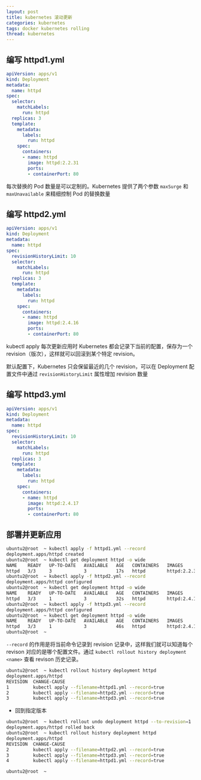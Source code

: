 ```yaml
---
layout: post
title: kubernetes 滚动更新
categories: kubernetes
tags: docker kubernetes rolling
thread: kubernetes
---
```


## 编写 httpd1.yml

```yaml
apiVersion: apps/v1
kind: Deployment
metadata:
  name: httpd
spec:
  selector:
    matchLabels:
      run: httpd
  replicas: 3
  template:
    metadata:
      labels:
        run: httpd
    spec:
      containers:
      - name: httpd
        image: httpd:2.2.31
        ports:
        - containerPort: 80

```

每次替换的 Pod 数量是可以定制的。Kubernetes 提供了两个参数 `maxSurge` 和 `maxUnavailable` 来精细控制 Pod 的替换数量

## 编写 httpd2.yml

```yaml
apiVersion: apps/v1
kind: Deployment
metadata:
  name: httpd
spec:
  revisionHistoryLimit: 10
  selector:
    matchLabels:
      run: httpd
  replicas: 3
  template:
    metadata:
      labels:
        run: httpd
    spec:
      containers:
      - name: httpd
        image: httpd:2.4.16
        ports:
        - containerPort: 80

```

kubectl apply 每次更新应用时 Kubernetes 都会记录下当前的配置，保存为一个 revision（版次），这样就可以回滚到某个特定 revision。

默认配置下，Kubernetes 只会保留最近的几个 revision，可以在 Deployment 配置文件中通过 `revisionHistoryLimit` 属性增加 revision 数量

## 编写 httpd3.yml

```yaml
apiVersion: apps/v1
kind: Deployment
metadata:
  name: httpd
spec:
  revisionHistoryLimit: 10
  selector:
    matchLabels:
      run: httpd
  replicas: 3
  template:
    metadata:
      labels:
        run: httpd
    spec:
      containers:
      - name: httpd
        image: httpd:2.4.17
        ports:
        - containerPort: 80

```

## 部署并更新应用

```bash
ubuntu2@root  ~ kubectl apply -f httpd1.yml --record
deployment.apps/httpd created
ubuntu2@root  ~ kubectl get deployment httpd -o wide
NAME    READY   UP-TO-DATE   AVAILABLE   AGE   CONTAINERS   IMAGES         SELECTOR
httpd   3/3     3            3           17s   httpd        httpd:2.2.31   run=httpd
ubuntu2@root  ~ kubectl apply -f httpd2.yml --record
deployment.apps/httpd configured
ubuntu2@root  ~ kubectl get deployment httpd -o wide
NAME    READY   UP-TO-DATE   AVAILABLE   AGE   CONTAINERS   IMAGES         SELECTOR
httpd   3/3     1            3           32s   httpd        httpd:2.4.16   run=httpd
ubuntu2@root  ~ kubectl apply -f httpd3.yml --record
deployment.apps/httpd configured
ubuntu2@root  ~ kubectl get deployment httpd -o wide
NAME    READY   UP-TO-DATE   AVAILABLE   AGE   CONTAINERS   IMAGES         SELECTOR
httpd   3/3     1            3           46s   httpd        httpd:2.4.17   run=httpd
ubuntu2@root  ~
```

`--record` 的作用是将当前命令记录到 revision 记录中，这样我们就可以知道每个 revison 对应的是哪个配置文件。通过 `kubectl rollout history deployment <name>` 查看 revison 历史记录。

```bash
ubuntu2@root  ~ kubectl rollout history deployment httpd
deployment.apps/httpd
REVISION  CHANGE-CAUSE
1         kubectl apply --filename=httpd1.yml --record=true
2         kubectl apply --filename=httpd2.yml --record=true
3         kubectl apply --filename=httpd3.yml --record=true

```

* 回到指定版本

```bash
ubuntu2@root  ~ kubectl rollout undo deployment httpd --to-revision=1
deployment.apps/httpd rolled back
ubuntu2@root  ~ kubectl rollout history deployment httpd
deployment.apps/httpd
REVISION  CHANGE-CAUSE
2         kubectl apply --filename=httpd2.yml --record=true
3         kubectl apply --filename=httpd3.yml --record=true
4         kubectl apply --filename=httpd1.yml --record=true

ubuntu2@root  ~
```
